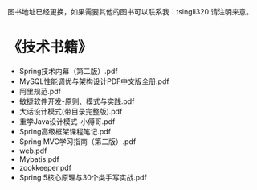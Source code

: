 图书地址已经更换，如果需要其他的图书可以联系我：tsingli320 请注明来意。

# 《技术书籍》
- Spring技术内幕（第二版）.pdf
- MySQL性能调优与架构设计PDF中文版全册.pdf
- 阿里规范.pdf
- 敏捷软件开发-原则、模式与实践.pdf
- 大话设计模式(带目录完整版).pdf
- 重学Java设计模式-小傅哥.pdf
- Spring高级框架课程笔记.pdf
- Spring MVC学习指南（第二版）.pdf
- web.pdf
- Mybatis.pdf
- zookkeeper.pdf
- Spring 5核心原理与30个类手写实战.pdf

